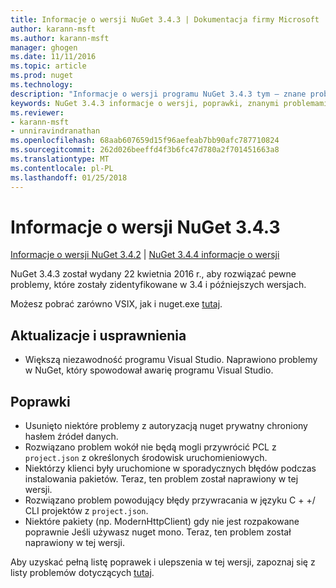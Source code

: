 ```yaml
---
title: Informacje o wersji NuGet 3.4.3 | Dokumentacja firmy Microsoft
author: karann-msft
ms.author: karann-msft
manager: ghogen
ms.date: 11/11/2016
ms.topic: article
ms.prod: nuget
ms.technology: 
description: "Informacje o wersji programu NuGet 3.4.3 tym — znane problemy, poprawki, dodatkowe funkcje i dcr."
keywords: NuGet 3.4.3 informacje o wersji, poprawki, znanymi problemami, nowe funkcje, dcr
ms.reviewer:
- karann-msft
- unniravindranathan
ms.openlocfilehash: 68aab607659d15f96aefeab7bb90afc787710824
ms.sourcegitcommit: 262d026beeffd4f3b6fc47d780a2f701451663a8
ms.translationtype: MT
ms.contentlocale: pl-PL
ms.lasthandoff: 01/25/2018
---
```

# <a name="nuget-343-release-notes"></a>Informacje o wersji NuGet 3.4.3

[Informacje o wersji NuGet 3.4.2](../release-notes/nuget-3.4.2.md) | [NuGet 3.4.4 informacje o wersji](../release-notes/nuget-3.4.4.md)

NuGet 3.4.3 został wydany 22 kwietnia 2016 r., aby rozwiązać pewne problemy, które zostały zidentyfikowane w 3.4 i późniejszych wersjach.

Możesz pobrać zarówno VSIX, jak i nuget.exe [tutaj](https://dist.nuget.org/index.html).

## <a name="updates-and-improvements"></a>Aktualizacje i usprawnienia

* Większą niezawodność programu Visual Studio. Naprawiono problemy w NuGet, który spowodował awarię programu Visual Studio.

## <a name="fixes"></a>Poprawki

* Usunięto niektóre problemy z autoryzacją nuget prywatny chroniony hasłem źródeł danych.
* Rozwiązano problem wokół nie będą mogli przywrócić PCL z `project.json` z określonych środowisk uruchomieniowych.
* Niektórzy klienci były uruchomione w sporadycznych błędów podczas instalowania pakietów. Teraz, ten problem został naprawiony w tej wersji.
* Rozwiązano problem powodujący błędy przywracania w języku C + +/ CLI projektów z `project.json`.
* Niektóre pakiety (np. ModernHttpClient) gdy nie jest rozpakowane poprawnie Jeśli używasz nuget mono. Teraz, ten problem został naprawiony w tej wersji.

Aby uzyskać pełną listę poprawek i ulepszenia w tej wersji, zapoznaj się z listy problemów dotyczących [tutaj](https://github.com/NuGet/Home/issues?q=is%3Aissue+milestone%3A3.4.3+is%3Aclosed).